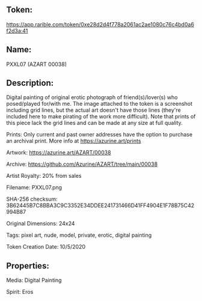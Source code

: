 ## Token:

https://app.rarible.com/token/0xe28d2d4f778a2061ac2ae1080c76c4bd0a6f2d3a:41

## Name:

PXXL07 (AZART 00038)

## Description: 

Digital painting of original erotic photograph of friend(s)/lover(s) who posed/played for/with me. The image attached to the token is a screenshot including grid lines, but the actual art doesn't have those lines (they're included here to make pirating of the work more difficult). Note that prints of this piece lack the grid lines and can be made at any size at full quality.

Prints: Only current and past owner addresses have the option to purchase an archival print. More info at https://azurine.art/prints

Artwork: https://azurine.art/AZART/00038

Archive: https://github.com/Azurine/AZART/tree/main/00038

Artist Royalty: 20% from sales

Filename: PXXL07.png

SHA-256 checksum: 3B62445B7C8BBA3C9C3352E34DDEE241731466D41FF4904E1F78B75C42994B87

Original Dimensions: 24x24

Tags: pixel art, nude, model, private, erotic, digital painting

Token Creation Date: 10/5/2020

## Properties:

Media: Digital Painting

Spirit: Eros